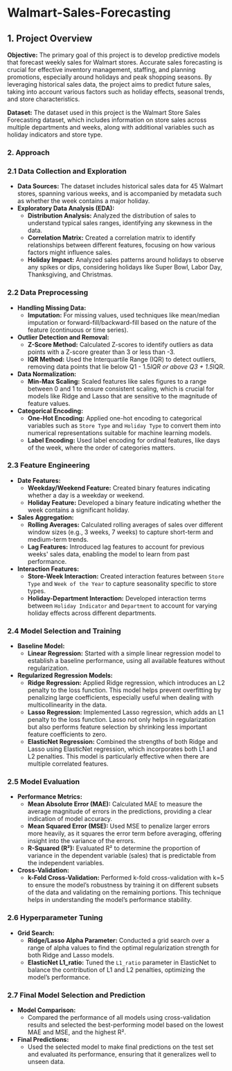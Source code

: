 # Walmart-Sales-Forecasting
## **1. Project Overview**

**Objective:**
The primary goal of this project is to develop predictive models that forecast weekly sales for Walmart stores. Accurate sales forecasting is crucial for effective inventory management, staffing, and planning promotions, especially around holidays and peak shopping seasons. By leveraging historical sales data, the project aims to predict future sales, taking into account various factors such as holiday effects, seasonal trends, and store characteristics.

**Dataset:**
The dataset used in this project is the Walmart Store Sales Forecasting dataset, which includes information on store sales across multiple departments and weeks, along with additional variables such as holiday indicators and store type.

### **2. Approach**

### **2.1 Data Collection and Exploration**

- **Data Sources:** The dataset includes historical sales data for 45 Walmart stores, spanning various weeks, and is accompanied by metadata such as whether the week contains a major holiday.
- **Exploratory Data Analysis (EDA):**
    - **Distribution Analysis:** Analyzed the distribution of sales to understand typical sales ranges, identifying any skewness in the data.
    - **Correlation Matrix:** Created a correlation matrix to identify relationships between different features, focusing on how various factors might influence sales.
    - **Holiday Impact:** Analyzed sales patterns around holidays to observe any spikes or dips, considering holidays like Super Bowl, Labor Day, Thanksgiving, and Christmas.

### **2.2 Data Preprocessing**

- **Handling Missing Data:**
    - **Imputation:** For missing values, used techniques like mean/median imputation or forward-fill/backward-fill based on the nature of the feature (continuous or time series).
- **Outlier Detection and Removal:**
    - **Z-Score Method:** Calculated Z-scores to identify outliers as data points with a Z-score greater than 3 or less than -3.
    - **IQR Method:** Used the Interquartile Range (IQR) to detect outliers, removing data points that lie below Q1 - 1.5*IQR or above Q3 + 1.5*IQR.
- **Data Normalization:**
    - **Min-Max Scaling:** Scaled features like sales figures to a range between 0 and 1 to ensure consistent scaling, which is crucial for models like Ridge and Lasso that are sensitive to the magnitude of feature values.
- **Categorical Encoding:**
    - **One-Hot Encoding:** Applied one-hot encoding to categorical variables such as `Store Type` and `Holiday Type` to convert them into numerical representations suitable for machine learning models.
    - **Label Encoding:** Used label encoding for ordinal features, like days of the week, where the order of categories matters.

### **2.3 Feature Engineering**

- **Date Features:**
    - **Weekday/Weekend Feature:** Created binary features indicating whether a day is a weekday or weekend.
    - **Holiday Feature:** Developed a binary feature indicating whether the week contains a significant holiday.
- **Sales Aggregation:**
    - **Rolling Averages:** Calculated rolling averages of sales over different window sizes (e.g., 3 weeks, 7 weeks) to capture short-term and medium-term trends.
    - **Lag Features:** Introduced lag features to account for previous weeks' sales data, enabling the model to learn from past performance.
- **Interaction Features:**
    - **Store-Week Interaction:** Created interaction features between `Store Type` and `Week of the Year` to capture seasonality specific to store types.
    - **Holiday-Department Interaction:** Developed interaction terms between `Holiday Indicator` and `Department` to account for varying holiday effects across different departments.

### **2.4 Model Selection and Training**

- **Baseline Model:**
    - **Linear Regression:** Started with a simple linear regression model to establish a baseline performance, using all available features without regularization.
- **Regularized Regression Models:**
    - **Ridge Regression:** Applied Ridge regression, which introduces an L2 penalty to the loss function. This model helps prevent overfitting by penalizing large coefficients, especially useful when dealing with multicollinearity in the data.
    - **Lasso Regression:** Implemented Lasso regression, which adds an L1 penalty to the loss function. Lasso not only helps in regularization but also performs feature selection by shrinking less important feature coefficients to zero.
    - **ElasticNet Regression:** Combined the strengths of both Ridge and Lasso using ElasticNet regression, which incorporates both L1 and L2 penalties. This model is particularly effective when there are multiple correlated features.

### **2.5 Model Evaluation**

- **Performance Metrics:**
    - **Mean Absolute Error (MAE):** Calculated MAE to measure the average magnitude of errors in the predictions, providing a clear indication of model accuracy.
    - **Mean Squared Error (MSE):** Used MSE to penalize larger errors more heavily, as it squares the error term before averaging, offering insight into the variance of the errors.
    - **R-Squared (R²):** Evaluated R² to determine the proportion of variance in the dependent variable (sales) that is predictable from the independent variables.
- **Cross-Validation:**
    - **k-Fold Cross-Validation:** Performed k-fold cross-validation with k=5 to ensure the model’s robustness by training it on different subsets of the data and validating on the remaining portions. This technique helps in understanding the model’s performance stability.

### **2.6 Hyperparameter Tuning**

- **Grid Search:**
    - **Ridge/Lasso Alpha Parameter:** Conducted a grid search over a range of alpha values to find the optimal regularization strength for both Ridge and Lasso models.
    - **ElasticNet L1_ratio:** Tuned the `L1_ratio` parameter in ElasticNet to balance the contribution of L1 and L2 penalties, optimizing the model’s performance.

### **2.7 Final Model Selection and Prediction**

- **Model Comparison:**
    - Compared the performance of all models using cross-validation results and selected the best-performing model based on the lowest MAE and MSE, and the highest R².
- **Final Predictions:**
    - Used the selected model to make final predictions on the test set and evaluated its performance, ensuring that it generalizes well to unseen data.

